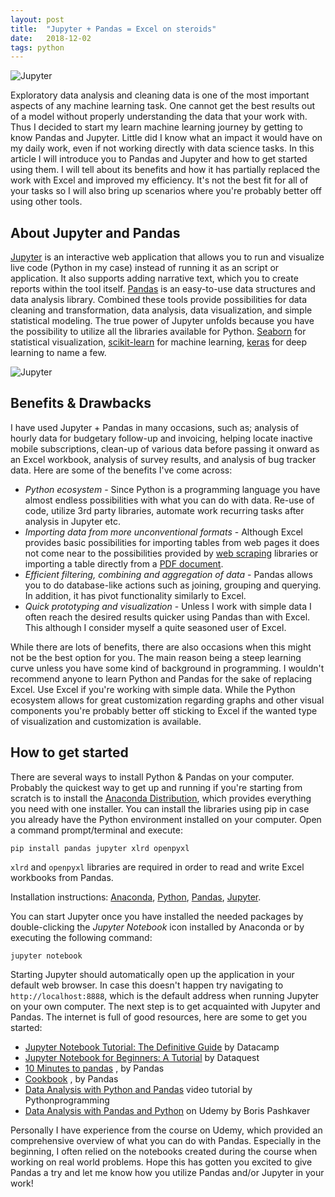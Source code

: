 ```yaml
---
layout: post
title:  "Jupyter + Pandas = Excel on steroids"
date:   2018-12-02
tags: python
---
```

![Jupyter](/assets/images/2018-11-04-jupyter-and-pandas/jupyter1.png)

Exploratory data analysis and cleaning data is one of the most important
aspects of any machine learning task. One cannot get the best results out of a
model without properly understanding the data that your work with. Thus I
decided to start my learn machine learning journey by getting to know Pandas
and Jupyter. Little did I know what an impact it would have on my daily work,
even if not working directly with data science tasks. In this article I will
introduce you to Pandas and Jupyter and how to get started using them. I will
tell about its benefits and how it has partially replaced the work with Excel
and improved my efficiency. It's not the best fit for all of your  tasks so I
will also bring up scenarios where you're probably better off using other tools.

## About Jupyter and Pandas

[Jupyter](http://jupyter.org/) is an interactive web application that allows
you to run and visualize live code (Python in my case) instead of running it as
an script or application. It also supports adding narrative text, which you to
create reports within the tool itself. [Pandas](https://pandas.pydata.org/) is
an easy-to-use data structures and data analysis library. Combined these tools
provide possibilities for data cleaning and transformation, data analysis, data
visualization, and simple statistical modeling. The true power of Jupyter
unfolds because you have the possibility to utilize all the libraries available
for Python. [Seaborn](https://seaborn.pydata.org/) for statistical
visualization, [scikit-learn](http://scikit-learn.org/stable/) for machine
learning, [keras](https://keras.io/) for deep learning to name a few.

![Jupyter](/assets/images/2018-11-04-jupyter-and-pandas/jupyter2.png)

## Benefits & Drawbacks

I have used Jupyter + Pandas in many occasions, such as; analysis of hourly
data for budgetary follow-up and invoicing, helping locate inactive mobile
subscriptions, clean-up of various data before passing it onward as an Excel
workbook, analysis of survey results, and analysis of bug tracker data. Here
are some of the benefits I've come across:

- *Python ecosystem* - Since Python is a programming language you have almost
endless possibilities with what you can do with data. Re-use of code, utilize
3rd party libraries, automate work recurring tasks after analysis in Jupyter etc.
- *Importing data from more unconventional formats* - Although Excel provides
basic possibilities for importing tables from web pages it does not come near
to the possibilities provided by [web scraping](https://en.wikipedia.org/wiki/Web_scraping)
libraries or importing a table directly from a [PDF document](https://github.com/socialcopsdev/camelot).
- *Efficient filtering, combining and aggregation of data* - Pandas allows you
to do database-like actions such as joining, grouping and querying. In
addition, it has pivot functionality similarly to Excel.
- *Quick prototyping and visualization* - Unless I work with simple data I
often reach the desired results quicker  using Pandas than with Excel. This
although I consider myself a quite seasoned user of Excel.

While there are lots of benefits, there are also occasions when this might not
be the best option for you. The main reason being a steep learning curve unless
you have some kind of background in programming. I wouldn't recommend anyone to
learn Python and Pandas for the sake of replacing Excel. Use Excel if you're
working with simple data. While the Python ecosystem allows for great
customization regarding graphs and other visual components you're probably
better off sticking to Excel if the wanted type of visualization and
customization is available.

## How to get started

There are several ways to install Python & Pandas on your computer. Probably
the quickest way to get up and running if you're starting from scratch is to
install the [Anaconda Distribution](https://www.anaconda.com/download/), which
provides everything you need with one installer. You can install the libraries
using pip in case you already have the Python environment installed on your
computer. Open a command prompt/terminal and execute:

```shell
pip install pandas jupyter xlrd openpyxl
```

`xlrd` and `openpyxl` libraries are required in order to read and write Excel
workbooks from Pandas.

Installation instructions:
[Anaconda](https://docs.anaconda.com/anaconda/install/),
[Python](https://realpython.com/installing-python/),
[Pandas](https://pandas.pydata.org/pandas-docs/stable/install.html),
[Jupyter](http://jupyter.org/install.html).

You can start Jupyter once you have installed the needed packages by
double-clicking the *Jupyter Notebook* icon installed by Anaconda or by
executing the following command:

```shell
jupyter notebook
```

Starting Jupyter should automatically open up the application in your default
web browser. In case this doesn't happen try navigating to
`http://localhost:8888`, which is the default address when running Jupyter on
your own computer.   The next step is to get acquainted with Jupyter and
Pandas. The internet is full of good resources, here are some to get you
started:

- [Jupyter Notebook Tutorial: The Definitive Guide](https://www.datacamp.com/community/tutorials/tutorial-jupyter-notebook)
by Datacamp
- [Jupyter Notebook for Beginners: A Tutorial](https://www.dataquest.io/blog/jupyter-notebook-tutorial/)
by Dataquest
- [10 Minutes to pandas](https://pandas.pydata.org/pandas-docs/stable/10min.html)
, by Pandas
- [Cookbook](https://pandas.pydata.org/pandas-docs/stable/cookbook.html#cookbook)
, by Pandas
- [Data Analysis with Python and Pandas](https://pythonprogramming.net/data-analysis-python-pandas-tutorial-introduction/)
video tutorial by Pythonprogramming
- [Data Analysis with Pandas and Python](https://www.udemy.com/data-analysis-with-pandas)
on Udemy by Boris Pashkaver

Personally I have experience from the course on Udemy, which provided an
comprehensive overview of what you can do with Pandas. Especially in the
beginning, I often relied on the notebooks created during the course when
working on real world problems. Hope this has gotten you excited to give Pandas
a try and let me know how you utilize Pandas and/or Jupyter in your work!
